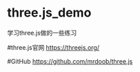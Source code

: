 # three.js_demo
学习three.js做的一些练习

#three.js官网
https://threejs.org/

#GitHub
https://github.com/mrdoob/three.js

